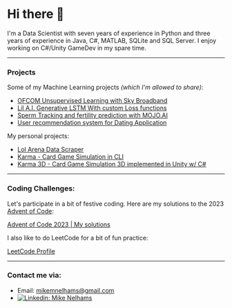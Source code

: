 # Hi there 👋

I'm a Data Scientist with seven years of experience in Python and three years of experience in Java, C#, MATLAB, SQLite and SQL Server.
I enjoy working on C#/Unity GameDev in my spare time.

---

### Projects

Some of my Machine Learning projects _(which I'm allowed to share)_: 

- [OFCOM Unsupervised Learning with Sky Broadband](https://github.com/MikeMNelhams/SkyBroadbandProject)
- [Lil A.I. Generative LSTM With custom Loss functions](https://github.com/MikeMNelhams/Lil-A.I.-Approaches-to-Rap-Lyric-Generation)
- [Sperm Tracking and fertility prediction with MOJO.AI](https://github.com/MikeMNelhams/SpermTracking)
- [User recommendation system for Dating Application](https://github.com/MikeMNelhams/Recommender-System-for-User-User-Ratings)

My personal projects:
- [Lol Arena Data Scraper](https://github.com/MikeMNelhams/LoL_ArenaDataScraper)
- [Karma - Card Game Simulation in CLI](https://github.com/MikeMNelhams/Karma)
- [Karma 3D - Card Game Simulation 3D implemented in Unity w/ C#](https://github.com/MikeMNelhams/Karma---Unity)

---

### Coding Challenges:

Let's participate in a bit of festive coding. Here are my solutions to the 2023 [Advent of Code](https://adventofcode.com/2023):

[Advent of Code 2023 | My solutions](https://github.com/MikeMNelhams/Advent-of-Code-2023)

I also like to do LeetCode for a bit of fun practice:

[LeetCode Profile](https://leetcode.com/MikeMNelhams/)

---
### Contact me via: 

- Email: [mikemnelhams@gmail.com](mikemnelhams@gmail.com)
- [![Linkedin: Mike Nelhams](https://img.shields.io/badge/-MikeNelhams-blue?style=flat-square&logo=Linkedin&logoColor=white&link=https://www.linkedin.com/in/michael-nelhams-91a077167/)](https://www.linkedin.com/in/michael-nelhams-91a077167/)
